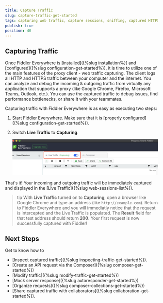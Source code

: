 ```yaml
---
title: Capture Traffic
slug: capture-traffic-get-started
tags: capturing web traffic, capture sessions, sniffing, captured HTTPS, Fiddler Live Traffic
publish: true
position: 40
---
```


## Capturing Traffic

Once Fiddler Everywhere is [installed]({%slug installation%}) and [configured]({%slug configuration-get-started%}), it is time to utilize one of the main features of the proxy client - web traffic capturing. The client logs all HTTP and HTTPS traffic between your computer and the internet. You can analyze and debug the incoming & outgoing traffic from virtually any application that supports a proxy (like Google Chrome, Firefox, Microsoft Teams, Outlook, etc.). You can use the captured traffic to debug issues, find performance bottlenecks, or share it with your teammates.

Capturing traffic with Fiddler Everywhere is as easy as executing two steps:

1. Start Fiddler Everywhere. Make sure that it is [properly configured]({%slug configuration-get-started%}).

2. Switch **Live Traffic** to **Capturing**. 

    ![Enabling Live Traffic](../images/livetraffic/websessions/websessions-live-traffic-capturing.png)

That's it! Your incoming and outgoing traffic will be immediately captured and displayed in the [Live Traffic]({%slug web-sessions-list%}).

>tip With **Live Traffic** turned on to **Capturing**, open a browser like Google Chrome and type an address (like `http://example.com`). Return to Fiddler Everywhere and you will immediatly notice that the request is intercepted and the Live Traffic is populated. The **Result** field for that test address should return **200**. Your first request is now successfully captured with Fiddler!

## Next Steps

Get to know how to 
- [Inspect captured traffic]({%slug inspecting-traffic-get-started%}).
- [Create an API request via the Composer]({%slug composer-get-started%})
- [Modify traffic]({%slug modify-traffic-get-started%})
- [Mock server response]({%slug autoresponder-get-started%})
- [Organize requests]({%slug composer-collections-get-started%})
- [Share captured traffic with collaborators]({%slug collaboration-get-started%}).